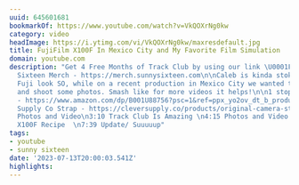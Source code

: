 ```yaml
---
uuid: 645601681
bookmarkOf: https://www.youtube.com/watch?v=VkQOXrNg0kw
category: video
headImage: https://i.ytimg.com/vi/VkQOXrNg0kw/maxresdefault.jpg
title: FujiFilm X100F In Mexico City and My Favorite Film Simulation
domain: youtube.com
description: "Get 4 Free Months of Track Club by using our link \U0001F919 https://trackclub.com/referral-landing?via=sunny-sixteen\n\nSunny
  Sixteen Merch - https://merch.sunnysixteen.com\n\nCaleb is kinda stoked on his new
  Fuji look SO, while on a recent production in Mexico City we wanted to walk around
  and shoot some photos. Smash like for more videos it helps!\n\n1 stop glimmer glass
  - https://www.amazon.com/dp/B001U88756?psc=1&ref=ppx_yo2ov_dt_b_product_details\n\nClever
  Supply Co Strap - https://cleversupply.co/products/original-camera-strap?variant=42586788757758\n\n0:00
  Photos and Video\n3:10 Track Club Is Amazing \n4:15 Photos and Video \n5:44 Caleb's
  X100F Recipe  \n7:39 Update/ Suuuuup"
tags:
- youtube
- sunny sixteen
date: '2023-07-13T20:00:03.541Z'
highlights: 
---
```



